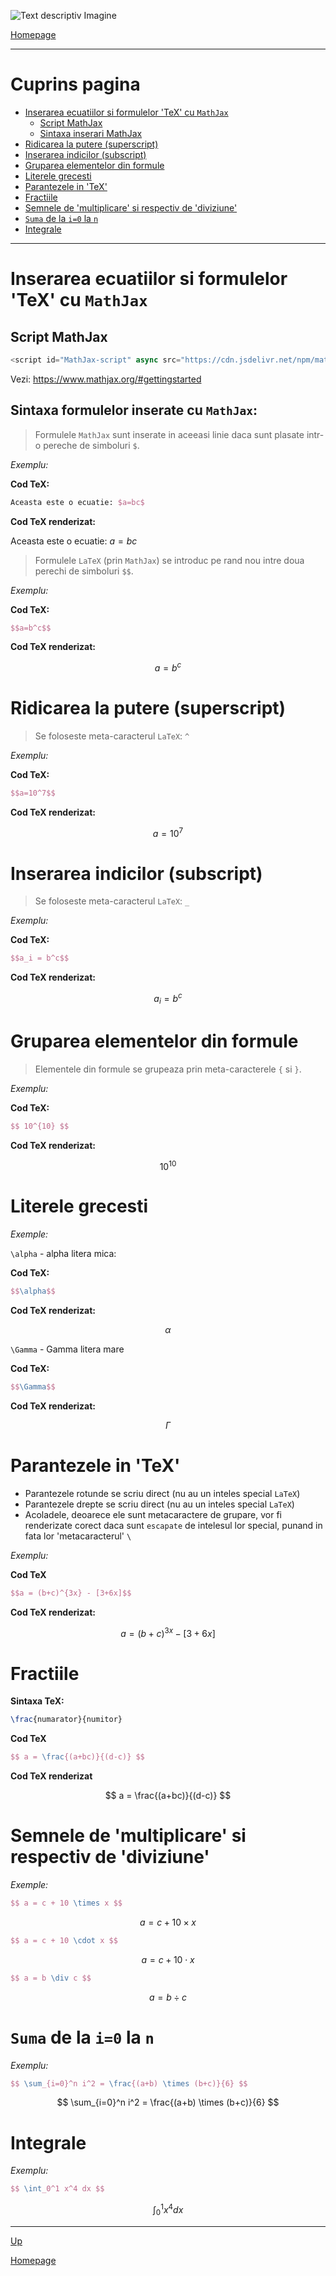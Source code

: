<script id="MathJax-script" async src="https://cdn.jsdelivr.net/npm/mathjax@3/es5/tex-mml-chtml.js"></script>


![Text descriptiv Imagine](https://metricop.com/cdn/shop/articles/trimble-total-station.jpg?v=1677673954&width=1100)

[Homepage](index.md)

***

# Cuprins pagina

- [Inserarea ecuatiilor si formulelor 'TeX' cu `MathJax`](#inserarea-ecuatiilor-si-formulelor-tex-cu-mathjax)
    - [Script MathJax](#script-mathjax)
    - [Sintaxa inserari MathJax](#sintaxa-formulelor-inserate-cu-mathjax)
- [Ridicarea la putere (superscript)](#ridicarea-la-putere-superscript)
- [Inserarea indicilor (subscript)](#inserarea-indicilor-subscript)
- [Gruparea elementelor din formule](#gruparea-elementelor-din-formule)
- [Literele grecesti](#literele-grecesti)
- [Parantezele in 'TeX'](#parantezele-in-tex)
- [Fractiile](#fractiile)
- [Semnele de 'multiplicare' si respectiv de 'diviziune'](#semnele-de-multiplicare-si-respectiv-de-diviziune)
- [`Suma` de la `i=0` la `n`](#suma-de-la-i0-la-n)
- [Integrale](#integrale)

***

# Inserarea ecuatiilor si formulelor 'TeX' cu `MathJax`

## Script MathJax

```javascript
<script id="MathJax-script" async src="https://cdn.jsdelivr.net/npm/mathjax@3/es5/tex-mml-chtml.js"></script>
```

Vezi: <https://www.mathjax.org/#gettingstarted>

## Sintaxa formulelor inserate cu `MathJax`:

> Formulele `MathJax` sunt inserate in aceeasi linie daca sunt plasate intr-o pereche de simboluri `$`.

*Exemplu:* 

**Cod TeX:**

```latex
Aceasta este o ecuatie: $a=bc$ 
```

**Cod TeX renderizat:**

Aceasta este o ecuatie: $a=bc$ 

> Formulele `LaTeX` (prin `MathJax`) se introduc pe rand nou intre doua perechi de simboluri `$$`.

*Exemplu:* 


**Cod TeX:**

```latex
$$a=b^c$$
```

**Cod TeX renderizat:**

$$a=b^c$$

<p> </p>

# Ridicarea la putere (superscript)

>Se foloseste meta-caracterul `LaTeX`: `^`

*Exemplu:*

**Cod TeX:**

```latex
$$a=10^7$$
```

**Cod TeX renderizat:**

$$a=10^7$$

<p> </p>

# Inserarea indicilor (subscript)

>Se foloseste meta-caracterul `LaTeX`: `_`

*Exemplu:*

**Cod TeX:**

```latex
$$a_i = b^c$$
```

**Cod TeX renderizat:**

$$a_i = b^c$$

<p> </p>

# Gruparea elementelor din formule

>Elementele din formule se grupeaza prin meta-caracterele `{` si `}`.

*Exemplu:*

**Cod TeX:**

```latex
$$ 10^{10} $$
```

**Cod TeX renderizat:**

$$ 10^{10} $$

<p> </p>

# Literele grecesti

*Exemple:*

`\alpha` - alpha litera mica:

**Cod TeX:**

```latex
$$\alpha$$
```
**Cod TeX renderizat:**

$$\alpha$$

`\Gamma` - Gamma litera mare 

**Cod TeX:**

```latex
$$\Gamma$$
```

**Cod TeX renderizat:**

$$\Gamma$$

<p> </p>

# Parantezele in 'TeX'

- Parantezele rotunde se scriu direct (nu au un inteles special `LaTeX`)
- Parantezele drepte se scriu direct (nu au un inteles special `LaTeX`)
- Acoladele, deoarece ele sunt metacaractere de grupare, vor fi renderizate corect daca sunt `escapate` de intelesul lor special, punand in fata lor 'metacaracterul' `\`

*Exemplu:*

**Cod TeX**

```latex
$$a = (b+c)^{3x} - [3+6x]$$
```

**Cod TeX renderizat:**

$$a = (b+c)^{3x} - [3+6x]$$

<p> </p>

# Fractiile

**Sintaxa TeX:**

```latex
\frac{numarator}{numitor}
```


**Cod TeX**

```latex
$$ a = \frac{(a+bc)}{(d-c)} $$
```

**Cod TeX renderizat**

$$ a = \frac{(a+bc)}{(d-c)} $$

<p> </p>

# Semnele de 'multiplicare' si respectiv de 'diviziune'

*Exemple:*

```latex
$$ a = c + 10 \times x $$
```

$$ a = c + 10 \times x $$

```latex
$$ a = c + 10 \cdot x $$
```

$$ a = c + 10 \cdot x $$

```latex
$$ a = b \div c $$
```

$$ a = b \div c $$

<p> </p>

# `Suma` de la `i=0` la `n`

*Exemplu:*

```latex
$$ \sum_{i=0}^n i^2 = \frac{(a+b) \times (b+c)}{6} $$
```

$$ \sum_{i=0}^n i^2 = \frac{(a+b) \times (b+c)}{6} $$

<p> </p>

# Integrale

*Exemplu:*

```latex
$$ \int_0^1 x^4 dx $$
```

$$ \int_0^1 x^4 dx $$

***

[Up](#cuprins-pagina)

[Homepage](index)